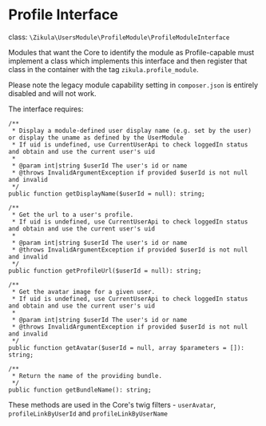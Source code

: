 Profile Interface
=================

class:  `\Zikula\UsersModule\ProfileModule\ProfileModuleInterface`

Modules that want the Core to identify the module as Profile-capable must implement a class which
implements this interface and then register that class in the container with the tag `zikula.profile_module`.

Please note the legacy module capability setting in `composer.json` is entirely disabled and will not work.

The interface requires:

    /**
     * Display a module-defined user display name (e.g. set by the user) or display the uname as defined by the UserModule
     * If uid is undefined, use CurrentUserApi to check loggedIn status and obtain and use the current user's uid
     *
     * @param int|string $userId The user's id or name
     * @throws InvalidArgumentException if provided $userId is not null and invalid
     */
    public function getDisplayName($userId = null): string;

    /**
     * Get the url to a user's profile.
     * If uid is undefined, use CurrentUserApi to check loggedIn status and obtain and use the current user's uid
     *
     * @param int|string $userId The user's id or name
     * @throws InvalidArgumentException if provided $userId is not null and invalid
     */
    public function getProfileUrl($userId = null): string;

    /**
     * Get the avatar image for a given user.
     * If uid is undefined, use CurrentUserApi to check loggedIn status and obtain and use the current user's uid
     *
     * @param int|string $userId The user's id or name
     * @throws InvalidArgumentException if provided $userId is not null and invalid
     */
    public function getAvatar($userId = null, array $parameters = []): string;

    /**
     * Return the name of the providing bundle.
     */
    public function getBundleName(): string;

These methods are used in the Core's twig filters - `userAvatar`, `profileLinkByUserId` and `profileLinkByUserName`
